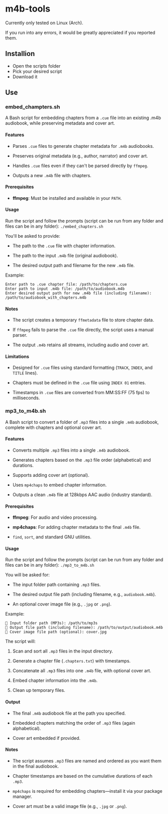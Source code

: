 # m4b-tools

Currently only tested on Linux (Arch).

If you run into any errors, it would be greatly appreciated if you reported them.


## Installion
- Open the scripts folder
- Pick your desired script
- Download it


## Use


### embed_champters.sh

A Bash script for embedding chapters from a ``.cue`` file into an existing .m4b audiobook, while preserving metadata and cover art.

#### Features

- Parses ``.cue`` files to generate chapter metadata for ``.m4b`` audiobooks.

- Preserves original metadata (e.g., author, narrator) and cover art.

- Handles ``.cue`` files even if they can't be parsed directly by ``ffmpeg``.

- Outputs a new ``.m4b`` file with chapters.

#### Prerequisites

- **ffmpeg**: Must be installed and available in your ``PATH``.

#### Usage

Run the script and follow the prompts (script can be run from any folder and files can be in any folder):
```./embed_chapters.sh```

You'll be asked to provide:

- The path to the ``.cue`` file with chapter information.

- The path to the input ``.m4b`` file (original audiobook).

- The desired output path and filename for the new ``.m4b`` file.

Example:
```
Enter path to .cue chapter file: /path/to/chapters.cue
Enter path to input .m4b file: /path/to/audiobook.m4b
Enter desired output path for new .m4b file (including filename): /path/to/audiobook_with_chapters.m4b
```

#### Notes

- The script creates a temporary ``ffmetadata`` file to store chapter data.

- If ``ffmpeg`` fails to parse the ``.cue`` file directly, the script uses a manual parser.

- The output ``.m4b`` retains all streams, including audio and cover art.

#### Limitations

- Designed for ``.cue`` files using standard formatting (``TRACK``, ``INDEX``, and ``TITLE`` lines).

- Chapters must be defined in the ``.cue`` file using ``INDEX 01`` entries.

- Timestamps in ``.cue`` files are converted from MM:SS:FF (75 fps) to milliseconds.




### mp3_to_m4b.sh

A Bash script to convert a folder of ``.mp3`` files into a single ``.m4b`` audiobook, complete with chapters and optional cover art.

#### Features

- Converts multiple ``.mp3`` files into a single ``.m4b`` audiobook.

- Generates chapters based on the ``.mp3`` file order (alphabetical) and durations.

- Supports adding cover art (optional).

- Uses ``mp4chaps`` to embed chapter information.

- Outputs a clean ``.m4b`` file at 128kbps AAC audio (industry standard).

#### Prerequisites

- **ffmpeg**: For audio and video processing.

- **mp4chaps**: For adding chapter metadata to the final ``.m4b`` file.

- ``find``, ``sort``, and standard GNU utilities.

#### Usage

Run the script and follow the prompts (script can be run from any folder and files can be in any folder):
```./mp3_to_m4b.sh```

You will be asked for:

- The input folder path containing ``.mp3`` files.

- The desired output file path (including filename, e.g., ``audiobook.m4b``).

- An optional cover image file (e.g., ``.jpg`` or ``.png``).

Example:
```
📂 Input folder path (MP3s): /path/to/mp3s
📝 Output file path (including filename): /path/to/output/audiobook.m4b
🎨 Cover image file path (optional): cover.jpg
```

The script will:

1. Scan and sort all ``.mp3`` files in the input directory.

2. Generate a chapter file (``.chapters.txt``) with timestamps.

3. Concatenate all ``.mp3`` files into one ``.m4b`` file, with optional cover art.

4. Embed chapter information into the ``.m4b``.

5. Clean up temporary files.

#### Output

- The final ``.m4b`` audiobook file at the path you specified.

- Embedded chapters matching the order of ``.mp3`` files (again alphabetical).

- Cover art embedded if provided.

#### Notes

- The script assumes ``.mp3`` files are named and ordered as you want them in the final audiobook.

- Chapter timestamps are based on the cumulative durations of each ``.mp3``.

- ``mp4chaps`` is required for embedding chapters—install it via your package manager.

- Cover art must be a valid image file (e.g., ``.jpg`` or ``.png``).

